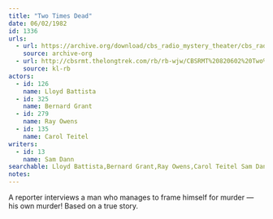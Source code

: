 ```yaml
---
title: "Two Times Dead"
date: 06/02/1982
id: 1336
urls: 
  - url: https://archive.org/download/cbs_radio_mystery_theater/cbs_radio_mystery_theater-1301-1350.zip/cbs_radio_mystery_theater-1301-1350%2Fcbsrmt_1336_two_times_dead.mp3
    source: archive-org
  - url: http://cbsrmt.thelongtrek.com/rb/rb-wjw/CBSRMT%20820602%20Two%20Times%20Dead_wjw.mp3
    source: kl-rb
actors:  
  - id: 126
    name: Lloyd Battista  
  - id: 325
    name: Bernard Grant  
  - id: 279
    name: Ray Owens  
  - id: 135
    name: Carol Teitel
writers:  
  - id: 13
    name: Sam Dann
searchable: Lloyd Battista,Bernard Grant,Ray Owens,Carol Teitel Sam Dann
notes:  
---
```

A reporter interviews a man who manages to frame himself for murder — his own murder! Based on a true story.